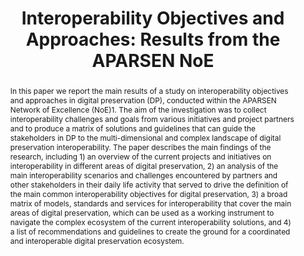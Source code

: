 ---
abstract: In this paper we report the main results of a study on interoperability
  objectives and approaches in digital preservation (DP), conducted within the APARSEN
  Network of Excellence (NoE)1. The aim of the investigation was to collect interoperability
  challenges and goals from various initiatives and project partners and to produce
  a matrix of solutions and guidelines that can guide the stakeholders in DP to the
  multi-dimensional and complex landscape of digital preservation interoperability.
  The paper describes the main findings of the research, including 1) an overview
  of the current projects and initiatives on interoperability in different areas of
  digital preservation, 2) an analysis of the main interoperability scenarios and
  challenges encountered by partners and other stakeholders in their daily life activity
  that served to drive the definition of the main common interoperability objectives
  for digital preservation, 3) a broad matrix of models, standards and services for
  interoperability that cover the main areas of digital preservation, which can be
  used as a working instrument to navigate the complex ecosystem of the current interoperability
  solutions, and 4) a list of recommendations and guidelines to create the ground
  for a coordinated and interoperable digital preservation ecosystem.
creators:
- Barbara Bazzanella
- Yannis Tzitzikas
date: null
document_url: https://services.phaidra.univie.ac.at/api/object/o:378040/download
grand_parent: iPRES
institutions: []
keywords:
- lisbon
landing_page_url: https://phaidra.univie.ac.at/o:378040
language: eng
layout: publication
license: CC BY-SA 2.0 AT
notes_url: null
parent: iPRES 2013
publication_type: paper
size: 1678147
slides_url: null
source_name: iPRES
stream_url: null
title: 'Interoperability Objectives and Approaches: Results from the APARSEN NoE'
year: 2013
---